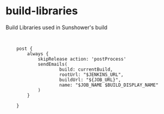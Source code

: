 # build-libraries
Build Libraries used in Sunshower's build
```


    post {
        always {
            skipRelease action: 'postProcess'
            sendEmails(
                    build: currentBuild,
                    rootUrl: "$JENKINS_URL",
                    buildUrl: "${JOB_URL}",
                    name: "$JOB_NAME $BUILD_DISPLAY_NAME"
            )
        }

    }

```
